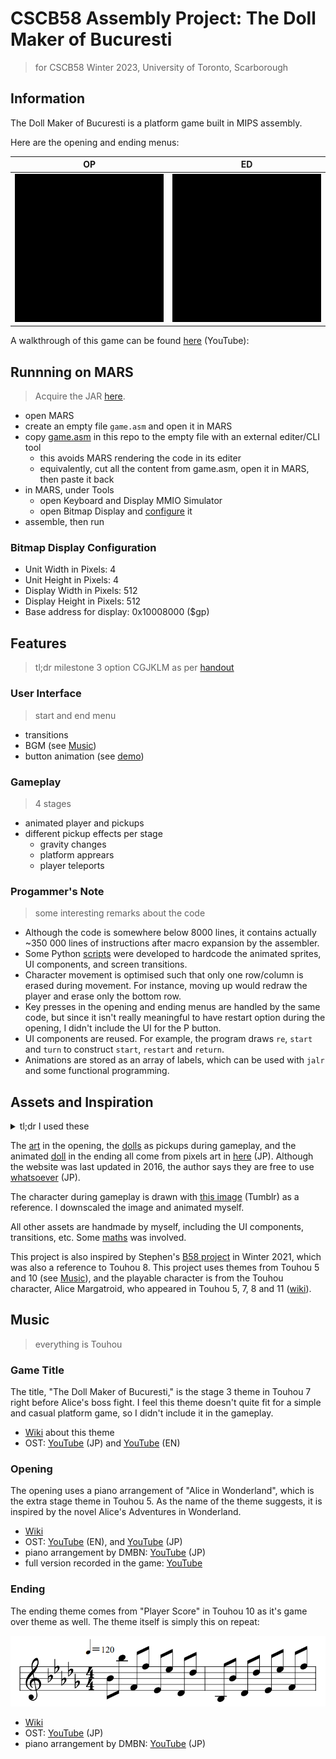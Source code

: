 #  CSCB58 Assembly Project: The Doll Maker of Bucuresti
> for CSCB58 Winter 2023, University of Toronto, Scarborough

## Information

The Doll Maker of Bucuresti is a platform game built in MIPS assembly.

Here are the opening and ending menus:

| OP | ED |
|:-:|:-:|
|![](./docs/op.gif)|![](./docs/ed.gif)|

A walkthrough of this game can be found [here](https://youtu.be/EOQPEltkxjo) (YouTube):

## Runnning on MARS
> Acquire the JAR [here](https://courses.missouristate.edu/KenVollmar/MARS/download.htm).

- open MARS
- create an empty file `game.asm` and open it in MARS
- copy [game.asm](./game.asm) in this repo to the empty file with an external editer/CLI tool
  - this avoids MARS rendering the code in its editer
  - equivalently, cut all the content from game.asm, open it in MARS, then paste it back
- in MARS, under Tools
  - open Keyboard and Display MMIO Simulator
  - open Bitmap Display and [configure](#bitmap-display-configuration) it
- assemble, then run

### Bitmap Display Configuration

- Unit Width in Pixels: 4
- Unit Height in Pixels: 4
- Display Width in Pixels: 512
- Display Height in Pixels: 512
- Base address for display: 0x10008000 ($gp)

## Features

> tl;dr milestone 3 option CGJKLM as per [handout](./handout.pdf)

### User Interface
> start and end menu

- transitions
- BGM (see [Music](#music))
- button animation (see [demo](#demostration))

### Gameplay
> 4 stages

- animated player and pickups
- different pickup effects per stage
  - gravity changes
  - platform apprears
  - player teleports

### Progammer's Note
> some interesting remarks about the code

- Although the code is somewhere below 8000 lines, it contains actually ~350 000 lines of instructions after macro expansion by the assembler.
- Some Python [scripts](./scripts/) were developed to hardcode the animated sprites, UI components, and screen transitions.
- Character movement is optimised such that only one row/column is erased during movement. For instance, moving up would redraw the player and erase only the bottom row.
- Key presses in the opening and ending menus are handled by the same code, but since it isn't really meaningful to have restart option during the opening, I didn't include the UI for the P button.
- UI components are reused. For example, the program draws `re`, `start` and `turn` to construct `start`, `restart` and `return`.
- Animations are stored as an array of labels, which can be used with `jalr` and some functional programming.

## Assets and Inspiration

<details><summary>tl;dr I used these</summary>

![](./docs/alice.gif)
![](./docs/doll-01.gif)
![](./docs/doll-02.gif)
![](./docs/doll-03.gif)

(first character on the second row)

![](./docs/characters.jpg)

</details>

The [art](./assets/alice.png) in the opening, the [dolls](./assets/pickups/) as pickups during gameplay, and the animated [doll](./assets/postgame/) in the ending all come from pixels art in [here](http://forest.her.jp/moricchi/dot.htm) (JP). Although the website was last updated in 2016, the author says they are free to use [whatsoever](http://forest.her.jp/cgi-bin/imagedot/dat/skin/pi03f_blue/index.html) (JP).

The character during gameplay is drawn with [this image](https://mi-keito.tumblr.com/image/166035811580) (Tumblr) as a reference. I downscaled the image and animated myself.

All other assets are handmade by myself, including the UI components, transitions, etc. Some [maths](./docs/math.md) was involved.

This project is also inspired by Stephen's [B58 project](https://github.com/Epicsteve2/CSCB58_Project) in Winter 2021, which was also a reference to Touhou 8. This project uses themes from Touhou 5 and 10 (see [Music](#mulic)), and the playable character is from the Touhou character, Alice Margatroid, who appeared in Touhou 5, 7, 8 and 11 ([wiki](https://en.touhouwiki.net/wiki/Alice_Margatroid)).


## Music
> everything is Touhou

### Game Title

The title, "The Doll Maker of Bucuresti," is the stage 3 theme in Touhou 7 right before Alice's boss fight. I feel this theme doesn't quite fit for a simple and casual platform game, so I didn't include it in the gameplay.

- [Wiki](https://en.touhouwiki.net/wiki/Perfect_Cherry_Blossom/Music#Stage_3_theme) about this theme
- OST: [YouTube](https://youtu.be/XzNO7Z9sjsI) (JP) and [YouTube](https://youtu.be/NVhtS5cjAv0) (EN)

### Opening

The opening uses a piano arrangement of "Alice in Wonderland", which is the extra stage theme in Touhou 5. As the name of the theme suggests, it is inspired by the novel Alice's Adventures in Wonderland.

- [Wiki](https://en.touhouwiki.net/wiki/Mystic_Square/Music#Extra_Stage_theme)
- OST: [YouTube](https://youtu.be/n0jbvJjTXPw) (EN), and [YouTube](https://youtu.be/UkK2Dg8kB1I) (JP)
- piano arrangement by DMBN: [YouTube](https://youtu.be/ib3RR_QpFzo) (JP)
- full version recorded in the game: [YouTube](https://youtu.be/iSI5jA82-i8)

### Ending

The ending theme comes from "Player Score" in Touhou 10 as it's game over theme as well. The theme itself is simply this on repeat:

![](./docs/player_score.png)

- [Wiki](https://en.touhouwiki.net/wiki/Mountain_of_Faith/Music#Score_theme)
- OST: [YouTube](https://youtu.be/hnF2T47_iW0) (JP)
- piano arrangement by DMBN: [YouTube](https://youtu.be/pbjyyJdeyS8) (JP)